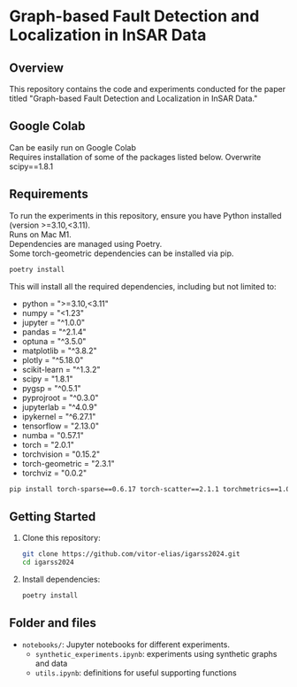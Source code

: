 # Graph-based Fault Detection and Localization in InSAR Data

## Overview

This repository contains the code and experiments conducted for the paper titled "Graph-based Fault Detection and Localization in InSAR Data."


## Google Colab
Can be easily run on Google Colab  
Requires installation of some of the packages listed below. Overwrite scipy==1.8.1

## Requirements

To run the experiments in this repository, ensure you have Python installed (version >=3.10,<3.11).  
Runs on Mac M1.  
Dependencies are managed using Poetry.  
Some torch-geometric dependencies can be installed via pip.  

```bash
poetry install
```

This will install all the required dependencies, including but not limited to:

- python = ">=3.10,<3.11"
- numpy = "<1.23"
- jupyter = "^1.0.0"
- pandas = "^2.1.4"
- optuna = "^3.5.0"
- matplotlib = "^3.8.2"
- plotly = "^5.18.0"
- scikit-learn = "^1.3.2"
- scipy = "1.8.1"
- pygsp = "^0.5.1"
- pyprojroot = "^0.3.0"
- jupyterlab = "^4.0.9"
- ipykernel = "^6.27.1"
- tensorflow = "2.13.0"
- numba = "0.57.1"
- torch = "2.0.1"
- torchvision = "0.15.2"
- torch-geometric = "2.3.1"
- torchviz = "0.0.2"


```bash
pip install torch-sparse==0.6.17 torch-scatter==2.1.1 torchmetrics==1.0.3
```

## Getting Started

1. Clone this repository:

    ```bash
    git clone https://github.com/vitor-elias/igarss2024.git
    cd igarss2024
    ```

2. Install dependencies:

    ```bash
    poetry install
    ```

## Folder and files

- `notebooks/`: Jupyter notebooks for different experiments.
    - `synthetic_experiments.ipynb`: experiments using synthetic graphs and data
    - `utils.ipynb`: definitions for useful supporting functions

